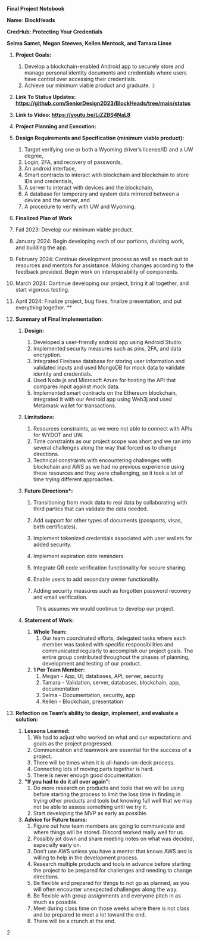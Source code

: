 ﻿**Final Project Notebook**

**Name: BlockHeads**

**CredHub: Protecting Your Credentials**

**Selma Samet, Megan Steeves, Kellen Mentock, and Tamara Linse** 


1. **Project Goals:** 
   1. Develop a blockchain-enabled Android app to securely store and manage personal identity documents and credentials where users have control over accessing their credentials. 
   1. Achieve our minimum viable product and graduate. :)

1. **Link To Status Updates: <https://github.com/SeniorDesign2023/BlockHeads/tree/main/status>** 

1. **Link to Video:
   <https://youtu.be/LjZZBS4NaL8>** 

1. **Project Planning and Execution:**
1. **Design Requirements and Specification (minimum viable product):**
   1. Target verifying one or both a Wyoming driver’s license/ID and a UW degree,
   1. Login, 2FA, and recovery of passwords,
   1. An android interface,
   1. Smart contracts to interact with blockchain and blockchain to store IDs and
      credentials,
   1. A server to interact with devices and the blockchain,
   1. A database for temporary and system data mirrored between a device and the server, and
   1. A procedure to verify with UW and Wyoming.
1. **Finalized Plan of Work**
1. Fall 2023: Develop our minimum viable product. 
1. January 2024: Begin developing each of our portions, dividing work, and building the app.
1. February 2024: Continue development process as well as reach out to resources and mentors for assistance. Making changes according to the feedback provided. Begin work on interoperability of components.
1. March 2024: Continue developing our project, bring it all together, and start vigorous testing.
1. April 2024: Finalize project, bug fixes, finalize presentation, and put everything together.
**


1. **Summary of Final Implementation:**
   1. **Design:**
      1. Developed a user-friendly android app using Android Studio. 
      1. Implemented security measures such as pins, 2FA, and data encryption. 
      1. Integrated Firebase database for storing user information and validated inputs and used MongoDB for mock data to validate identity and credentials.
      1. Used Node.js and Microsoft Azure for hosting the API that compares input against mock data. 
      1. Implemented smart contracts on the Ethereum blockchain, integrated it with our Android app using Web3j and used Metamask wallet for transactions. 
   1. **Limitations:**
      1. Resources constraints, as we were not able to connect with APIs for WYDOT and UW. 
      1. Time constraints as our project scope was short and we ran into several challenges along the way that forced us to change directions.  
      1. Technical constraints with encountering challenges with blockchain and AWS as we had no previous experience using these resources and they were challenging, so it took a lot of time trying different approaches. 
   1. **Future Directions\*:**
      1. Transitioning from mock data to real data by collaborating with third parties that can validate the data needed. 
      1. Add support for other types of documents (passports, visas, birth certificates).
      1. Implement tokenized credentials associated with user wallets for added security. 
      1. Implement expiration date reminders.
      1. Integrate QR code verification functionality for secure sharing.
      1. Enable users to add secondary owner functionality.
      1. Adding security measures such as forgotten password recovery and email verification. 

         ` `This assumes we would continue to develop our project.

   1. **Statement of Work:**
      1. **Whole Team:**
         1. Our team coordinated efforts, delegated tasks where each member was tasked with specific responsibilities and communicated regularly to accomplish our project goals. The entire group contributed throughout the phases of planning, development and testing of our product. 
      1. **1 Per Team Member:**
         1. Megan - App, UI, databases, API, server, security
         1. Tamara - Validation, server, databases, blockchain, app, documentation
         1. Selma - Documentation, security, app
         1. Kellen - Blockchain, presentation

1. **Refection on Team’s ability to design, implement, and evaluate a solution:**
   1. **Lessons Learned:**
      1. We had to adjust who worked on what and our expectations and goals as the project progressed.
      1. Communication and teamwork are essential for the success of a project.
      1. There will be times when it is all-hands-on-deck process. 
      1. Connecting lots of moving parts together is hard.
      1. There is never enough good documentation.
   1. **“If you had to do it all over again”:**
      1. Do more research on products and tools that we will be using before starting the process to limit the loss time in finding in trying other products and tools but knowing full well that we may not be able to assess something until we try it.
      1. Start developing the MVP as early as possible. 
   1. **Advice for Future teams:**
      1. Figure out how team members are going to communicate and where things will be stored. Discord worked really well for us.
      1. Possibly jot down and share meeting notes on what was decided, especially early on.
      1. Don’t use AWS unless you have a mentor that knows AWS and is willing to help in the development process. 
      1. Research multiple products and tools in advance before starting the project to be prepared for challenges and needing to change directions.
      1. Be flexible and prepared for things to not go as planned, as you will often encounter unexpected challenges along the way. 
      1. Be flexible with group assignments and everyone pitch in as much as possible.
      1. Meet during class time on those weeks where there is not class and be prepared to meet a lot toward the end.
      1. There will be a crunch at the end.

2

